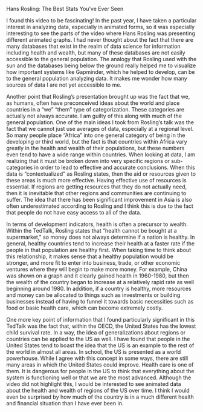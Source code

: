 Hans Rosling: The Best Stats You’ve Ever Seen

I found this video to be fascinating!  In the past year, I have taken a particular interest in analyzing data, especially in animated forms, so it was especially interesting to see the parts of the video where Hans Rosling was presenting different animated graphs.  I had never thought about the fact that there are many databases that exist in the realm of data science for information including health and wealth, but many of these databases are not easily accessible to the general population.  The analogy that Rosling used with the sun and the databases being below the ground really helped me to visualize how important systems like Gapminder, which he helped to develop, can be to the general population analyzing data.  It makes me wonder how many sources of data I are not yet accessible to me.

Another point that Rosling’s presentation brought up was the fact that we, as humans, often have preconceived ideas about the world and place countries in a “we” “them” type of categorization.  These categories are actually not always accurate.  I am guilty of this along with much of the general population.  One of the main ideas I took from Rosling’s talk was the fact that we cannot just use averages of data, especially at a regional level.  So many people place “Africa” into one general category of being in the developing or third world, but the fact is that countries within Africa vary greatly in the health and wealth of their populations, but these numbers even tend to have a wide range within countries.  When looking at data, I am realizing that it must be broken down into very specific regions or sub-categories in order to lead to effective and accurate conclusions.  When this data is “contextualized” as Rosling states, then the aid or resources given to these areas is much more effective.  Having effective use of resources is essential.  If regions are getting resources that they do not actually need, then it is inevitable that other regions and communities are continuing to suffer.  The idea that there has been significant improvement in Asia is also often underestimated according to Rosling and I think this is due to the fact that people do not have easy access to all of the data.

In terms of development indicators, health is often a precursor to wealth.  Within the TedTalk, Rosling states that “health cannot be bought at a supermarket," so money does not always determine if a nation is healthy.  In general, healthy countries tend to increase their health at a faster rate if the people in that population are healthy first.  When taking time to think about this relationship, it makes sense that a healthy population would be stronger, and more fit to enter into business, trade, or other economic ventures where they will begin to make more money.  For example, China was shown on a graph and it clearly gained health in 1960-1980, but then the wealth of the country began to increase at a relatively rapid rate as well beginning around 1980.  In addition, if a country is healthy, more resources and money can be allocated to things such as investments or building businesses instead of having to funnel it towards basic necessities such as food or basic health care, which can become extremely costly. 

One more key point of information that I found particularly significant in this TedTalk was the fact that, within the OECD, the United States has the lowest child survival rate.  In a way, the idea of generalizations about regions or countries can be applied to the US as well.  I have found that people in the United States tend to boast the idea that the US is an example to the rest of the world in almost all areas.  In school, the US is presented as a world powerhouse.  While I agree with this concept in some ways, there are still many areas in which the United States could improve.  Health care is one of them.  It is dangerous for people in the US to think that everything about the system is functioning well or that we are the most advanced.  Although the video did not highlight this, I would be interested to see animated data about the health and wealth of regions of the US over time.  I think I would even be surprised by how much of the country is in a much different health and financial situation than I have ever been in.  
